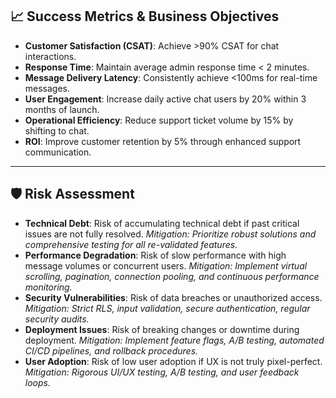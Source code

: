 ## 📈 Success Metrics & Business Objectives

-   **Customer Satisfaction (CSAT)**: Achieve >90% CSAT for chat interactions.
-   **Response Time**: Maintain average admin response time < 2 minutes.
-   **Message Delivery Latency**: Consistently achieve <100ms for real-time messages.
-   **User Engagement**: Increase daily active chat users by 20% within 3 months of launch.
-   **Operational Efficiency**: Reduce support ticket volume by 15% by shifting to chat.
-   **ROI**: Improve customer retention by 5% through enhanced support communication.

---

## 🛡️ Risk Assessment

-   **Technical Debt**: Risk of accumulating technical debt if past critical issues are not fully resolved.
    *Mitigation: Prioritize robust solutions and comprehensive testing for all re-validated features.*
-   **Performance Degradation**: Risk of slow performance with high message volumes or concurrent users.
    *Mitigation: Implement virtual scrolling, pagination, connection pooling, and continuous performance monitoring.*
-   **Security Vulnerabilities**: Risk of data breaches or unauthorized access.
    *Mitigation: Strict RLS, input validation, secure authentication, regular security audits.*
-   **Deployment Issues**: Risk of breaking changes or downtime during deployment.
    *Mitigation: Implement feature flags, A/B testing, automated CI/CD pipelines, and rollback procedures.*
-   **User Adoption**: Risk of low user adoption if UX is not truly pixel-perfect.
    *Mitigation: Rigorous UI/UX testing, A/B testing, and user feedback loops.*
